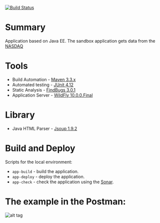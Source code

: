 [![Build Status](https://travis-ci.org/OKaluzny/jax-rs-parser-nasdaq.svg?branch=master)](https://travis-ci.org/OKaluzny/jax-rs-parser-nasdaq)

# Summary

Application based on Java EE.
The sandbox application gets data from the [NASDAQ](http://www.nasdaq.com/symbol/ibm/real-time)

# Tools

* Build Automation - [Maven 3.3.x](https://maven.apache.org/)
* Automated testing - [JUnit 4.12](http://junit.org/junit4/)
* Static Analysis - [FindBugs 3.0.1](http://findbugs.sourceforge.net/)
* Application Server - [WildFly 10.0.0.Final](http://wildfly.org/)

# Library

* Java HTML Parser - [Jsoup 1.9.2](https://jsoup.org/)

# Build and Deploy

Scripts for the local environment:

* `app-build` - build the application.
* `app-deploy` - deploy the application.
* `app-check` - check the application using the [Sonar](http://www.sonarqube.org/).

# The example in the Postman:

![alt tag](http://i.piccy.info/i9/9866ed6bad4aa3e52730bd1e96a76cdd/1471273217/54445/1060816/jax_rs_nasdaq.jpg)
